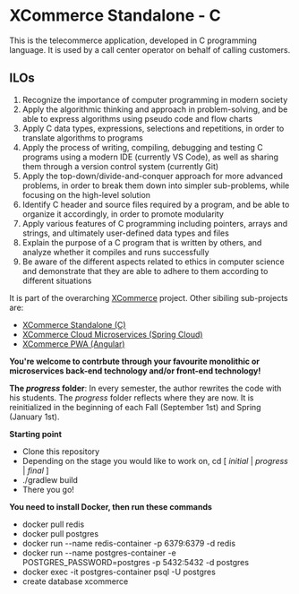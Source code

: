 # XCommerce Standalone - C
This is the telecommerce application, developed in C programming language. It is used by a call center operator on behalf of calling customers.

## ILOs
1. Recognize the importance of computer programming in modern society
2. Apply the algorithmic thinking and approach in problem-solving, and be able to express algorithms using pseudo code and flow charts
3. Apply C data types, expressions, selections and repetitions, in order to translate algorithms to programs
4. Apply the process of writing, compiling, debugging and testing C programs using a modern IDE (currently VS Code), as well as sharing them through a version control system (currently Git)
5. Apply the top-down/divide-and-conquer approach for more advanced problems, in order to break them down into simpler sub-problems, while focusing on the high-level solution
6. Identify C header and source files required by a program, and be able to organize it accordingly, in order to promote modularity
7. Apply various features of C programming including pointers, arrays and strings, and ultimately user-defined data types and files
8. Explain the purpose of a C program that is written by others, and analyze whether it compiles and runs successfully
9. Be aware of the different aspects related to ethics in computer science and demonstrate that they are able to adhere to them according to different situations

It is part of the overarching [XCommerce](https://github.com/oiraqi/xcommerce) project. Other sibiling sub-projects are:
- [XCommerce Standalone (C)](https://github.com/oiraqi/xcommerce-standalone-c)
- [XCommerce Cloud Microservices (Spring Cloud)](https://github.com/oiraqi/xcommerce-microservices)
- [XCommerce PWA (Angular)](https://github.com/oiraqi/xcommerce-client-angular)

**You're welcome to contrbute through your favourite monolithic or microservices back-end technology and/or front-end technology!**

**The *progress* folder**: In every semester, the author rewrites the code with his students. The *progress* folder reflects where they are now. It is reinitialized in the beginning of each Fall (September 1st) and Spring (January 1st).

**Starting point**
- Clone this repository
- Depending on the stage you would like to work on, cd [ *initial* | *progress* | *final* ]
- ./gradlew build
- There you go!

**You need to install Docker, then run these commands**
- docker pull redis
- docker pull postgres
- docker run --name redis-container -p 6379:6379 -d redis
- docker run --name postgres-container -e POSTGRES_PASSWORD=postgres -p 5432:5432 -d postgres
- docker exec -it postgres-container psql -U postgres
- create database xcommerce

